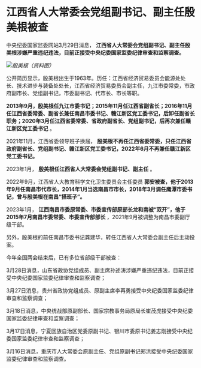 # 江西省人大常委会党组副书记、副主任殷美根被查

中央纪委国家监委网站3月29日消息， **江西省人大常委会党组副书记、副主任殷美根涉嫌严重违纪违法，目前正接受中央纪委国家监委纪律审查和监察调查。**

![](https://inews.gtimg.com/news_bt/Oxr_TCaUOrnUoXx6jRIPHztPHfFEnwh8TyZQPnkIDt0BYAA/1000)_殷美根（资料图）_

公开简历显示，殷美根出生于1963年。历任：江西省经济贸易委员会能源处处长、技术进步与装备处处长，江西省经济贸易委员会副主任，九江市委常委，市政府副市长、党组副书记，市委副书记、代市长、市长等职。

**2013年9月，殷美根任九江市委书记；2015年11月任江西省副省长；2016年11月任江西省委常委、副省长兼任南昌市委书记、赣江新区党工委书记，后卸任副省长职务；2020年3月任江西省委常委、省政府副省长、党组副书记，后再次兼任赣江新区党工委书记**
。

2021年11月，江西省委领导班子换届，
**殷美根不再任江西省委常委，只任江西省政府副省长、党组副书记、赣江新区党工委书记，2022年6月不再兼任赣江新区党工委书记。**

2023年1月， **殷美根任江西省人大常委会党组副书记、副主任** 。

2022年9月，江西省人大教育科学文化卫生委员会主任委员
**郭安被查，他于2013年9月任南昌市代市长，2014年1月当选南昌市市长，2018年3月调任鹰潭市委书记，曾与殷美根在南昌“搭班子”。**

2023年1月， **江西南昌市委原常委、市委宣传部原部长龙和南被“双开”，他于2015年7月南昌市委常委、市委宣传部部长**
，2021年9月被调整为南昌市委副厅级干部。

另外，殷美根的前任南昌市委书记龚建华，转任江西省人大常委会副主任后主动投案。

今年全国两会结束后，已有多位省部级干部被查：

3月28日消息，山东省政协党组成员、副主席孙述涛涉嫌严重违纪违法，目前正接受中央纪委国家监委纪律审查和监察调查；

3月27日消息，贵州省政协党组成员、原副主席李再勇接受中央纪委国家监委纪律审查和监察调查；

3月18日消息，中央统战部原副部长、国家宗教事务局原局长崔茂虎接受中央纪委国家监委纪律审查和监察调查；

3月17日消息，宁夏回族自治区党委原副书记、银川市委原书记姜志刚接受中央纪委国家监委纪律审查和监察调查；

3月16日消息，重庆市人大常委会原副主任、党组原副书记郑洪接受中央纪委国家监委纪律审查和监察调查。

